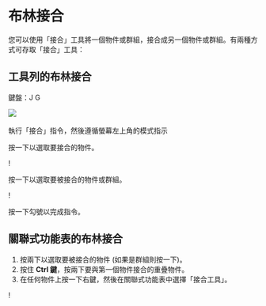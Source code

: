 # 布林接合

您可以使用「接合」工具將一個物件或群組，接合成另一個物件或群組。有兩種方式可存取「接合」工具：

## 工具列的布林接合

鍵盤：J G

![](../.gitbook/assets/boolean\_join.png)

執行「接合」指令，然後遵循螢幕左上角的模式指示

按一下以選取要接合的物件。

\![](<../.gitbook/assets/cut_mode01 (1).png>)

按一下以選取要被接合的物件或群組。

\![](<../.gitbook/assets/cut_mode02 (1).png>)

按一下勾號以完成指令。

## 關聯式功能表的布林接合

1. 按兩下以選取要被接合的物件 (如果是群組則按一下)。
2. 按住 **Ctrl 鍵**，按兩下要與第一個物件接合的重疊物件。
3. 在任何物件上按一下右鍵，然後在關聯式功能表中選擇「接合工具」。

\![](<../.gitbook/assets/join tool.png>)
